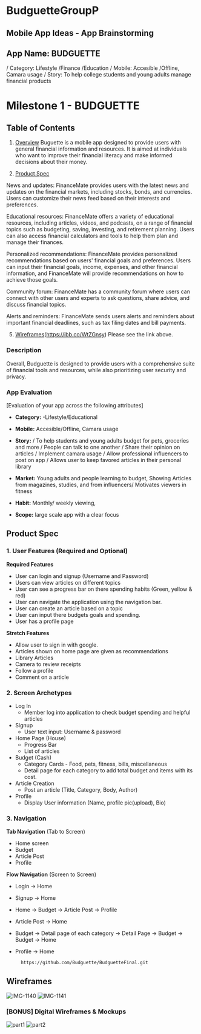 # BudguetteGroupP
## Mobile App Ideas - App Brainstorming

## App Name: BUDGUETTE 
/ Category: Lifestyle /Finance /Education
/ Mobile: Accesible /Offline, Camara usage 
/ Story: To help college students and young adults manage financial products

# Milestone 1 - BUDGUETTE

## Table of Contents

1. [Overview](#Overview)
Buguette is a mobile app designed to provide users with general financial information and resources. It is aimed at individuals who want to improve their financial literacy and make informed decisions about their money.

3. [Product Spec](#Product-Spec)

News and updates: FinanceMate provides users with the latest news and updates on the financial markets, including stocks, bonds, and currencies. Users can customize their news feed based on their interests and preferences.

Educational resources: FinanceMate offers a variety of educational resources, including articles, videos, and podcasts, on a range of financial topics such as budgeting, saving, investing, and retirement planning. Users can also access financial calculators and tools to help them plan and manage their finances.

Personalized recommendations: FinanceMate provides personalized recommendations based on users' financial goals and preferences. Users can input their financial goals, income, expenses, and other financial information, and FinanceMate will provide recommendations on how to achieve those goals.

Community forum: FinanceMate has a community forum where users can connect with other users and experts to ask questions, share advice, and discuss financial topics.

Alerts and reminders: FinanceMate sends users alerts and reminders about important financial deadlines, such as tax filing dates and bill payments.

5. [Wireframes](#Wireframes)(https://ibb.co/WtZGnsy)
Please see the link above.

### Description

Overall, Budguette is designed to provide users with a comprehensive suite of financial tools and resources, while also prioritizing user security and privacy.

### App Evaluation

[Evaluation of your app across the following attributes]

- **Category:**
-Lifestyle/Educational

- **Mobile:**
Accesible/Offline, Camara usage 

- **Story:**
/ To help students and young adults budget for pets, groceries and more
/ People can talk to one another
/ Share their opinion on articles
/ Implement camara usage
/ Allow professional influencers to post on app
/ Allows user to keep favored articles in their personal library

- **Market:**
Young adults and people learning to budget, Showing Articles from magazines, studies, and from influencers/ Motivates viewers in fitness

- **Habit:**
Monthly/ weekly viewing,

- **Scope:**
large scale app with a clear focus

## Product Spec

### 1. User Features (Required and Optional)

**Required Features**

* User can login and signup (Username and Password)
* Users can view articles on different topics
* User can see a progress bar on there spending habits (Green, yellow & red) 
* User can navigate the application using the navigation bar. 
* User can create an article based on a topic
* User can input there budgets goals and spending. 
* User has a profile page

**Stretch Features**

* Allow user to sign in with google.
* Articles shown on home page are given as recommendations
* Library Articles
* Camera to review receipts
* Follow a profile
* Comment on a article

### 2. Screen Archetypes

- Log In
  - Member log into application to check budget spending and helpful articles
- Signup 
    - User text input: Username & password
- Home Page (House) 
    - Progress Bar 
    - List of articles 
- Budget (Cash)
    - Category Cards - Food, pets, fitness, bills, miscellaneous
    - Detail page for each category to add total budget and items with its cost. 
- Article Creation
    - Post an article (Title, Category, Body, Author)
- Profile
    - Display User information (Name, profile pic(upload), Bio)
    
    

### 3. Navigation

**Tab Navigation** (Tab to Screen)

* Home screen
* Budget
* Article Post
* Profile

**Flow Navigation** (Screen to Screen)

- Login -> Home
- Signup -> Home 
- Home
    -> Budget 
    -> Article Post
    -> Profile
- Article Post 
    -> Home 
- Budget 
    -> Detail page of each category
    -> Detail Page -> Budget 
    -> Budget -> Home
- Profile 
    -> Home     
        
        
        https://github.com/Budguette/BudguetteFinal.git

## Wireframes
<img src="https://i.ibb.co/kJpxRfL/IMG-1140.png" alt="IMG-1140" border="0">
<img src="https://i.ibb.co/M7ZD7JR/IMG-1141.jpg" alt="IMG-1141" border="0">


### [BONUS] Digital Wireframes & Mockups
<img src="https://i.ibb.co/m6zNKsc/part1.png" alt="part1" border="0">
<img src="https://i.ibb.co/jZ4qq62/part2.png" alt="part2" border="0">

